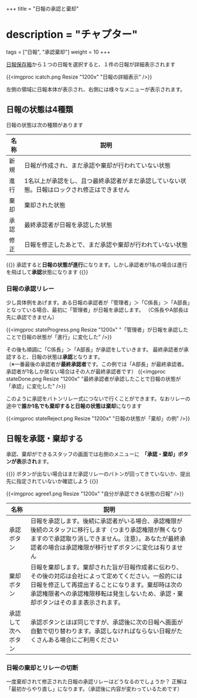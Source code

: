 +++
title = "日報の承認と棄却"
# description = "チャプター"
tags = ["日報", "承認棄却"]
weight = 10
+++


[日報保存箱](/report/read/list/)から１つの日報を選択すると、１件の日報が詳細表示されます

{{<imgproc icatch.png Resize "1200x" "日報の詳細表示" />}}

左側の領域に日報本体が表示され、右側には様々なメニューが表示されます。

## 日報の状態は4種類

日報の状態は次の種類があります

|名称|説明|
|---|---|
|新規|日報が作成され、まだ承認や棄却が行われていない状態|
|進行|1名以上が承認をし、且つ最終承認者がまだ承認していない状態。日報はロックされ修正はできません|
|棄却|棄却された状態|
|承認|最終承認者が日報を承認した状態|
|修正|日報を修正したあとで、まだ承認や棄却が行われていない状態|

{{<alice pos="right" icon="here">}}
承認すると**日報の状態が進行**になります。しかし承認者が1名の場合は進行を飛ばして**承認**状態になります
{{</alice>}}

### 日報の承認リレー

少し具体例をあげます。ある日報の承認者が「管理者」＞「C係長」＞「A部長」となっている場合、最初に「管理者」が日報を承認します。
（C係長やA部長は先に承認できません）

{{<imgproc stateProgress.png Resize "1200x" "「管理者」が日報を承認したことで日報の状態が「進行」に変化した" />}}

その後も順調に「C係長」＞「A部長」が承認をしていきます。
最終承認者が承認すると、日報の状態は**承認**となります。  
（※一番最後の承認者が**最終承認者**です。この例では「A部長」が最終承認者。承認者が1名しか居ない場合はその人が最終承認者です）
{{<imgproc stateDone.png Resize "1200x" "最終承認者が承認したことで日報の状態が「承認」に変化した" />}}

このように承認をバトンリレー式につないで行くことができます。なおリレーの途中で**誰か1名でも棄却すると日報の状態は棄却**になります

{{<imgproc stateReject.png Resize "1200x" "日報の状態が「棄却」の例" />}}

## 日報を承認・棄却する

承認、棄却ができるスタッフの画面では右側のメニューに　**「承認・棄却」ボタンが表示され**ます。

{{<alice pos="right" icon="question">}}
ボタンが出ない場合はまだ承認リレーのバトンが回ってきていないか、提出先に指定されていないか確認しよう
{{</alice>}}

{{<imgproc agree1.png Resize "1200x" "自分が承認できる状態の日報" />}}

|名称|説明|
|---|---|
|承認ボタン|日報を承認します。後続に承認者がいる場合、承認権限が後続のスタッフに移行します（つまり承認権限が無くなりますので承認取り消しできません。注意）。あなたが最終承認者の場合は承認権限が移行せずボタンに変化は有りません|
|棄却ボタン|日報を棄却します。棄却された旨が日報作成者に伝わり、その後の対応は会社によって定めてください。一般的には日報を修正して再提出することになります。棄却時は次の承認権限者への承認権限移転は発生しないため、承認・棄却ボタンはそのまま表示されます。|
|承認して次へボタン|承認ボタンとほぼ同じですが、承認後に次の日報へ画面が自動で切り替わります。承認しなければならない日報がたくさんある場合にご利用ください|

### 日報の棄却とリレーの切断

一度棄却されて修正された日報の承認リレーはどうなるのでしょうか？
正解は「最初からやり直し」になります。（承認後に内容が変わっているためです）
